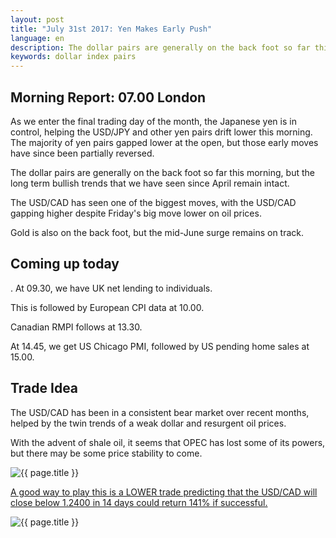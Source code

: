 ```yaml
---
layout: post
title: "July 31st 2017: Yen Makes Early Push"
language: en
description: The dollar pairs are generally on the back foot so far this morning, but the long term bullish trends that we have seen since April remain intact
keywords: dollar index pairs
---
```

## Morning Report: 07.00 London

As we enter the final trading day of the month, the Japanese yen is in control, helping the USD/JPY and other yen pairs drift lower this morning. The majority of yen pairs gapped lower at the open, but those early moves have since been partially reversed. 

The dollar pairs are generally on the back foot so far this morning, but the long term bullish trends that we have seen since April remain intact. 

The USD/CAD has seen one of the biggest moves, with the USD/CAD gapping higher despite Friday's big move lower on oil prices. 

Gold is also on the back foot, but the mid-June surge remains on track. 

## Coming up today
. 
At 09.30, we have UK net lending to individuals. 

This is followed by European CPI data at 10.00. 

Canadian RMPI follows at 13.30. 

At 14.45, we get US Chicago PMI, followed by US pending home sales at 15.00. 

## Trade Idea

The USD/CAD has been in a consistent bear market over recent months, helped by the twin trends of a weak dollar and resurgent oil prices. 

With the advent of shale oil, it seems that OPEC has lost some of its powers, but there may be some price stability to come.

<img class="post-image" src="{{ site.url }}/images/31-07-2017 06-45-06.jpg" alt="{{ page.title }}" title="{{ page.title }}">

<a href="%LINK%%?currency=GBP&market=forex&underlying=frxUSDCAD&formname=higherlower&duration_amount=14&duration_units=d&amount=10&amount_type=payout&expiry_type=duration&barrier=1.2400" target="_blank">A good way to play this is a LOWER trade predicting that the USD/CAD will close below 1.2400 in 14 days could return 141% if successful.</a>

<img class="post-image" src="{{ site.url }}/images/31-07-2017 06-46-01.jpg" alt="{{ page.title }}" title="{{ page.title }}">